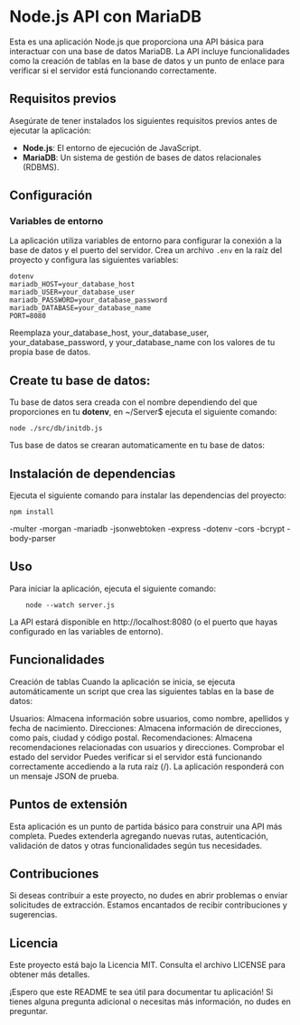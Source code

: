# Node.js API con MariaDB

Esta es una aplicación Node.js que proporciona una API básica para interactuar con una base de datos MariaDB. La API incluye funcionalidades como la creación de tablas en la base de datos y un punto de enlace para verificar si el servidor está funcionando correctamente.

## Requisitos previos

Asegúrate de tener instalados los siguientes requisitos previos antes de ejecutar la aplicación:

- **Node.js**: El entorno de ejecución de JavaScript.
- **MariaDB**: Un sistema de gestión de bases de datos relacionales (RDBMS).

## Configuración

### Variables de entorno

La aplicación utiliza variables de entorno para configurar la conexión a la base de datos y el puerto del servidor. Crea un archivo `.env` en la raíz del proyecto y configura las siguientes variables:

    dotenv
    mariadb_HOST=your_database_host
    mariadb_USER=your_database_user
    mariadb_PASSWORD=your_database_password
    mariadb_DATABASE=your_database_name
    PORT=8080


Reemplaza your_database_host, your_database_user, your_database_password, y your_database_name con los valores de tu propia base de datos.

## Create tu base de datos:

Tu base de datos sera creada con el nombre dependiendo del que proporciones en tu **dotenv**, en ~/Server$ ejecuta el siguiente comando:

    node ./src/db/initdb.js

Tus base de datos se crearan automaticamente en tu base de datos:

## Instalación de dependencias
Ejecuta el siguiente comando para instalar las dependencias del proyecto:

    npm install

 -multer 
 -morgan 
 -mariadb 
 -jsonwebtoken 
 -express 
 -dotenv 
 -cors 
 -bcrypt -
 body-parser


## Uso
Para iniciar la aplicación, ejecuta el siguiente comando:

        node --watch server.js

La API estará disponible en http://localhost:8080 (o el puerto que hayas configurado en las variables de entorno).

## Funcionalidades
Creación de tablas
Cuando la aplicación se inicia, se ejecuta automáticamente un script que crea las siguientes tablas en la base de datos:

Usuarios: Almacena información sobre usuarios, como nombre, apellidos y fecha de nacimiento.
Direcciones: Almacena información de direcciones, como país, ciudad y código postal.
Recomendaciones: Almacena recomendaciones relacionadas con usuarios y direcciones.
Comprobar el estado del servidor
Puedes verificar si el servidor está funcionando correctamente accediendo a la ruta raíz (/). La aplicación responderá con un mensaje JSON de prueba.

## Puntos de extensión
Esta aplicación es un punto de partida básico para construir una API más completa. Puedes extenderla agregando nuevas rutas, autenticación, validación de datos y otras funcionalidades según tus necesidades.

## Contribuciones
Si deseas contribuir a este proyecto, no dudes en abrir problemas o enviar solicitudes de extracción. Estamos encantados de recibir contribuciones y sugerencias.

## Licencia
Este proyecto está bajo la Licencia MIT. Consulta el archivo LICENSE para obtener más detalles.

¡Espero que este README te sea útil para documentar tu aplicación! Si tienes alguna pregunta adicional o necesitas más información, no dudes en preguntar.

